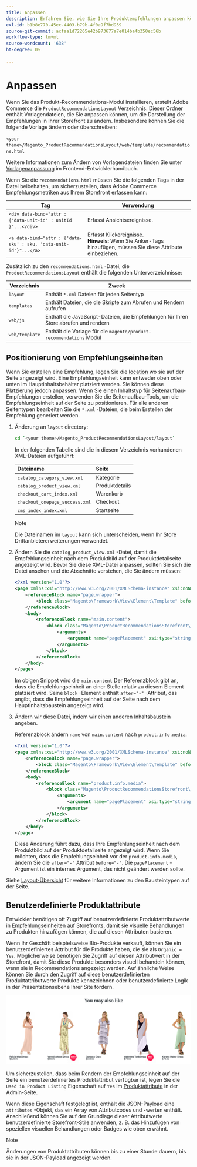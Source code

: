 ```yaml
---
title: Anpassen
description: Erfahren Sie, wie Sie Ihre Produktempfehlungen anpassen können.
exl-id: b1b8e770-45ec-4403-b79b-4f0a9f7bd959
source-git-commit: acfaa1d72265e42b973677a7e014ba4b350ec56b
workflow-type: tm+mt
source-wordcount: '638'
ht-degree: 0%

---
```


# Anpassen

Wenn Sie das Produkt-Recommendations-Modul installieren, erstellt Adobe Commerce die `ProductRecommendationsLayout` Verzeichnis. Dieser Ordner enthält Vorlagendateien, die Sie anpassen können, um die Darstellung der Empfehlungen in Ihrer Storefront zu ändern. Insbesondere können Sie die folgende Vorlage ändern oder überschreiben:

`<your theme>/Magento_ProductRecommendationsLayout/web/template/recommendations.html`

Weitere Informationen zum Ändern von Vorlagendateien finden Sie unter [Vorlagenanpassung](https://developer.adobe.com/commerce/frontend-core/guide/templates/walkthrough/) im Frontend-Entwicklerhandbuch.

Wenn Sie die `recommendations.html` müssen Sie die folgenden Tags in der Datei beibehalten, um sicherzustellen, dass Adobe Commerce Empfehlungsmetriken aus Ihrem Storefront erfassen kann:

| Tag | Verwendung |
|---|---|
| `<div data-bind="attr : {'data-unit-id' : unitId }"...</div>` | Erfasst Ansichtsereignisse. |
| `<a data-bind="attr : {'data-sku' : sku, 'data-unit-id'}"...</a>` | Erfasst Klickereignisse. <br/>**Hinweis:** Wenn Sie Anker-Tags hinzufügen, müssen Sie diese Attribute einbeziehen. |

Zusätzlich zu den `recommendations.html` -Datei, die `ProductRecommendationsLayout` enthält die folgenden Unterverzeichnisse:

| Verzeichnis | Zweck |
|---|---|
| `layout` | Enthält `*.xml` Dateien für jeden Seitentyp |
| `templates` | Enthält Dateien, die die Skripte zum Abrufen und Rendern aufrufen |
| `web/js` | Enthält die JavaScript-Dateien, die Empfehlungen für Ihren Store abrufen und rendern |
| `web/template` | Enthält die Vorlage für die `magento/product-recommendations` Modul |

## Positionierung von Empfehlungseinheiten

Wenn Sie [erstellen](create.md) eine Empfehlung, legen Sie die [location](placement.md) wo sie auf der Seite angezeigt wird. Eine Empfehlungseinheit kann entweder oben oder unten im Hauptinhaltsbehälter platziert werden. Sie können diese Platzierung jedoch anpassen. Wenn Sie einen Inhaltstyp für Seitenaufbau-Empfehlungen erstellen, verwenden Sie die Seitenaufbau-Tools, um die Empfehlungseinheit auf der Seite zu positionieren. Für alle anderen Seitentypen bearbeiten Sie die `*.xml` -Dateien, die beim Erstellen der Empfehlung generiert werden.

1. Änderung an `layout` directory:

   ```bash
   cd `<your theme>/Magento_ProductRecommendationsLayout/layout`
   ```

   In der folgenden Tabelle sind die in diesem Verzeichnis vorhandenen XML-Dateien aufgeführt:

   | Dateiname | Seite |
   |---|---|
   | `catalog_category_view.xml` | Kategorie |
   | `catalog_product_view.xml` | Produktdetails |
   | `checkout_cart_index.xml` | Warenkorb |
   | `checkout_onepage_success.xml` | Checkout |
   | `cms_index_index.xml` | Startseite |

   >[!NOTE]
   >
   >Die Dateinamen im `layout` kann sich unterscheiden, wenn Ihr Store Drittanbietererweiterungen verwendet.

1. Ändern Sie die `catalog_product_view.xml` -Datei, damit die Empfehlungseinheit nach dem Produktbild auf der Produktdetailseite angezeigt wird. Bevor Sie diese XML-Datei anpassen, sollten Sie sich die Datei ansehen und die Abschnitte verstehen, die Sie ändern müssen:

   ```xml
   <?xml version="1.0"?>
   <page xmlns:xsi="http://www.w3.org/2001/XMLSchema-instance" xsi:noNamespaceSchemaLocation="urn:magento:framework:View/Layout/etc/page_configuration.xsd">
       <referenceBlock name="page.wrapper">
           <block class="Magento\Framework\View\Element\Template" before="-" name="product_recommendations_fetcher" template="Magento_ProductRecommendationsStorefront::fetcher.phtml" />
       </referenceBlock>
       <body>
           <referenceBlock name="main.content">
               <block class="Magento\ProductRecommendationsStorefront\Block\Renderer" after="-" name="product_recommendations_product_below_content" template="Magento_ProductRecommendationsStorefront::renderer.phtml">
                   <arguments>
                       <argument name="pagePlacement" xsi:type="string">below-main-content</argument>
                   </arguments>
               </block>
           </referenceBlock>
       </body>
   </page>
   ```

   Im obigen Snippet wird die `main.content` Der Referenzblock gibt an, dass die Empfehlungseinheit an einer Stelle relativ zu diesem Element platziert wird. Seine `block` -Element enthält `after="-"` -Attribut, das angibt, dass die Empfehlungseinheit auf der Seite nach dem Hauptinhaltsbaustein angezeigt wird.

1. Ändern wir diese Datei, indem wir einen anderen Inhaltsbaustein angeben.

   Referenzblock ändern `name` von `main.content` nach `product.info.media`.

   ```xml
   <?xml version="1.0"?>
   <page xmlns:xsi="http://www.w3.org/2001/XMLSchema-instance" xsi:noNamespaceSchemaLocation="urn:magento:framework:View/Layout/etc/page_configuration.xsd">
       <referenceBlock name="page.wrapper">
           <block class="Magento\Framework\View\Element\Template" before="-" name="product_recommendations_fetcher" template="Magento_ProductRecommendationsStorefront::fetcher.phtml" />
       </referenceBlock>
       <body>
           <referenceBlock name="product.info.media">
               <block class="Magento\ProductRecommendationsStorefront\Block\Renderer" after="-" name="product_recommendations_product_below_content" template="Magento_ProductRecommendationsStorefront::renderer.phtml">
                   <arguments>
                       <argument name="pagePlacement" xsi:type="string">below-main-content</argument>
                   </arguments>
               </block>
           </referenceBlock>
       </body>
   </page>
   ```

   Diese Änderung führt dazu, dass Ihre Empfehlungseinheit nach dem Produktbild auf der Produktdetailseite angezeigt wird. Wenn Sie möchten, dass die Empfehlungseinheit vor der `product.info.media`, ändern Sie die `after="-"` Attribut `before="-"`. Die `pagePlacement` -Argument ist ein internes Argument, das nicht geändert werden sollte.

Siehe [Layout-Übersicht](https://developer.adobe.com/commerce/frontend-core/guide/layouts/) für weitere Informationen zu den Bausteintypen auf der Seite.

## Benutzerdefinierte Produktattribute

Entwickler benötigen oft Zugriff auf benutzerdefinierte Produktattributwerte in Empfehlungseinheiten auf Storefronts, damit sie visuelle Behandlungen zu Produkten hinzufügen können, die auf diesen Attributen basieren.

Wenn Ihr Geschäft beispielsweise Bio-Produkte verkauft, können Sie ein benutzerdefiniertes Attribut für die Produkte haben, die sie als `Organic = Yes`. Möglicherweise benötigen Sie Zugriff auf diesen Attributwert in der Storefront, damit Sie diese Produkte besonders visuell behandeln können, wenn sie in Recommendations angezeigt werden. Auf ähnliche Weise können Sie durch den Zugriff auf diese benutzerdefinierten Produktattributwerte Produkte kennzeichnen oder benutzerdefinierte Logik in der Präsentationsebene Ihrer Site fördern.

![Badge hinzufügen](assets/unit-custom.png)

Um sicherzustellen, dass beim Rendern der Empfehlungseinheit auf der Seite ein benutzerdefiniertes Produktattribut verfügbar ist, legen Sie die `Used in Product Listing` Eigenschaft auf `Yes` im [Produktattribute](https://experienceleague.adobe.com/docs/commerce-admin/catalog/product-attributes/create/attribute-product-create.html) in der Admin-Seite.

Wenn diese Eigenschaft festgelegt ist, enthält die JSON-Payload eine `attributes` -Objekt, das ein Array von Attributcodes und -werten enthält. Anschließend können Sie auf der Grundlage dieser Attributwerte benutzerdefinierte Storefront-Stile anwenden, z. B. das Hinzufügen von speziellen visuellen Behandlungen oder Badges wie oben erwähnt.

>[!NOTE]
>
>Änderungen von Produktattributen können bis zu einer Stunde dauern, bis sie in der JSON-Payload angezeigt werden.
